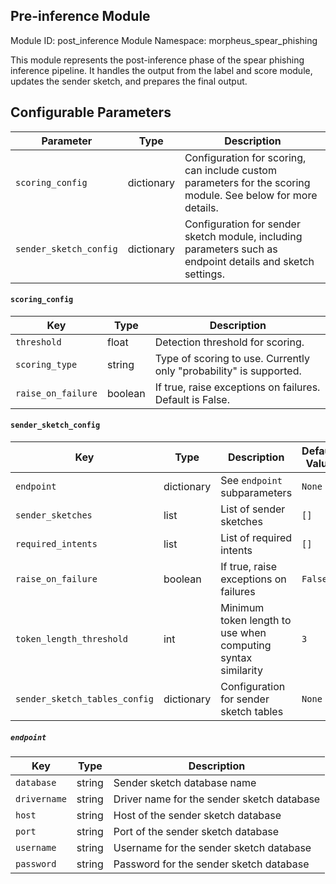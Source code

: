 <!--
SPDX-FileCopyrightText: Copyright (c) 2022-2024, NVIDIA CORPORATION & AFFILIATES. All rights reserved.
SPDX-License-Identifier: Apache-2.0

Licensed under the Apache License, Version 2.0 (the "License");
you may not use this file except in compliance with the License.
You may obtain a copy of the License at

http://www.apache.org/licenses/LICENSE-2.0

Unless required by applicable law or agreed to in writing, software
distributed under the License is distributed on an "AS IS" BASIS,
WITHOUT WARRANTIES OR CONDITIONS OF ANY KIND, either express or implied.
See the License for the specific language governing permissions and
limitations under the License.
-->

## Pre-inference Module

Module ID: post_inference
Module Namespace: morpheus_spear_phishing

This module represents the post-inference phase of the spear phishing inference pipeline. It handles the output from the
label and score module, updates the sender sketch, and prepares the final output.

## Configurable Parameters

| Parameter              | Type | Description                                                                                                  |
|------------------------|------|--------------------------------------------------------------------------------------------------------------|
| `scoring_config`       | dictionary | Configuration for scoring, can include custom parameters for the scoring module. See below for more details. |
| `sender_sketch_config` | dictionary | Configuration for sender sketch module, including parameters such as endpoint details and sketch settings.   |

#### `scoring_config`

| Key                | Type  | Description                                                        |
|--------------------|-------|--------------------------------------------------------------------|
| `threshold`        | float | Detection threshold for scoring.                                   |
| `scoring_type`     | string   | Type of scoring to use. Currently only "probability" is supported. |
| `raise_on_failure` | boolean  | If true, raise exceptions on failures. Default is False.           |

#### `sender_sketch_config`

| Key                           | Type | Description                                                  | Default Value |
|-------------------------------|------|--------------------------------------------------------------|---------------|
| `endpoint`                    | dictionary | See `endpoint` subparameters                                 | `None`        |
| `sender_sketches`             | list | List of sender sketches                                      | `[]`          |
| `required_intents`            | list | List of required intents                                     | `[]`          |
| `raise_on_failure`            | boolean | If true, raise exceptions on failures                        | `False`       |
| `token_length_threshold`      | int  | Minimum token length to use when computing syntax similarity | `3`           |
| `sender_sketch_tables_config` | dictionary | Configuration for sender sketch tables                       | `None`        |

##### `endpoint`

| Key          | Type | Description                                |
|--------------|------|--------------------------------------------|
| `database`   | string  | Sender sketch database name                |
| `drivername` | string  | Driver name for the sender sketch database |
| `host`       | string  | Host of the sender sketch database         |
| `port`       | string  | Port of the sender sketch database         |
| `username`   | string  | Username for the sender sketch database    |
| `password`   | string  | Password for the sender sketch database    |
